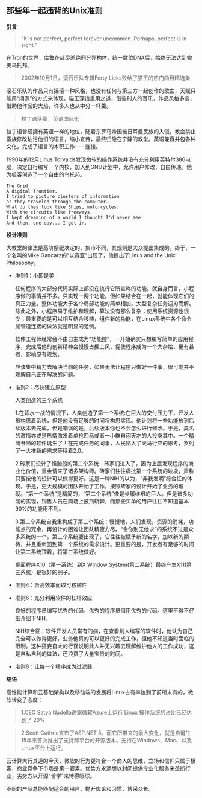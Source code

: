## 那些年一起违背的Unix准则 ##

**引言**



>"It is not perfect, perfect forever uncommon. Perhaps, perfect is in sight." 

在Tron的世界，库鲁在赶尽杀绝同分异构体，统一数位DNA后，始终无法达到完美乌托邦。

> 2002年10月1日，滚石乐队专辑Forty Licks败给了猫王的热门曲目精选集

滚石乐队的作品只有摇滚一种风格，也没有任何与第三方一起创作的歌曲，天赋只能用“闭源”的方式来体现。猫王深谙重用之道，借鉴别人的音乐，作品风格多变，借助他作品的大热，许多人也从中分一杯羹。

> 拉丁语落寞，英语国际化

拉丁语曾经拥有英语一样的地位，随着东罗马帝国被日耳曼民族的入侵，教会禁止蛮族修改玷污他们的语言，缩小宣传，最终归隐在宁静的教堂。英语兼容并包各种文化，完成了语言的本职工作——连接。

1990年的12月Linus Torvalds发现微软的操作系统并没有充分利用英特尔386电脑，决定自行编写一个内核，加入到GNU计划中，允许用户修改，自由传递。他为极客创造了一个自由的乌托邦。

```
The Grid
A digital frontier.
I tried to picture clusters of information
as they traveled through the computer.
What do they look like Ships, motorcycles.
With the circuits like freeways.
I kept dreaming of a world I thought I'd never see.
And then, one day... I got in.
```

**设计准则**

大教堂的律法是高阶祭祀决定的，集市不同，其规则是大众提出集成的。终于，一个名叫的Mike Gancarz的“以赛亚”出现了，他提出了Linux and the Unix Philosophy。

- 准则1：小即是美

     任何程序的大部分代码实际上都没在执行它所宣称的功能。就自身而言，小程序做的事情并不多。只实现一两个功能。但如果结合在一起，就能体现它们的真正力量。整体功能大于各个局部功能的简单相加。大型复杂任务迎刃而解。除此之外，小程序易于维护和理解，算法没有那么复杂；使用系统资源也很少；最重要的是可以相互结合移植，组件新的功能，在Linux系统中各个命令加管道连接的做法就是明显的范例。

     软件工程师经常会不由自主成为“功能控”，一开始确实只想编写简单的应用程序，完成后他的创新精神会慢慢占据上风，促使程序成为一个大杂烩，更有甚者，影响原有规划。

     应该集中精力去解决当前的任务，如果无法让程序只做好一件事，很可能并不理解自己正在解决的问题。

- 准则2：尽快建立原型

     人类创造的三个系统

     1.在背水一战的情况下，人类创造了第一个系统:在巨大的交付压力下，开发人员构思着系统，但是他没有足够的时间将构思实现。他计划将一些功能放到后续版本去完成，但是嘲讽的是，后续版本你也不会怎么进行修改。于是，莫名的激情亦或是热情激发着单枪匹马或者一小群自诩天才的人投身其中。一个精简丑陋的软件诞生了！在完成任务的同事，人民陷入了天马行空的思考，罗列了一大推新的需求等待着2.0。
     
     2.砖家们设计了怪胎般的第二个系统：砖家们进入了，因为上层发现程序的商业化价值，重金请来了诸多架构师。砖家们往往痛批第一个系统的垃圾，声称只要按他的设计可以做得更好。这是一种NIH的以为，“非我发明”综合征的体现。于是，更大规模的团队开始了工作，按照砖家的设计开始了业务的堆砌。“第一个系统”是精简的，“第二个系统”像是步履维艰的巨人。但是诸多功能的实现，销售人员在商场上披荆斩棘，而那些买单的用户往往不知道基本90%的功能用不到。
	
     3.第二个系统自我重构成了第三个系统：慢慢地，人们发现，资源的消耗，功能点的冗余，再设计的困难让团队精疲力尽。“令你别无他求”的系统不过是众多系统的一个。第三个系统要出现了，它往往被赋予新的名字，加以新的期待，并且重新回到第一个系统的需求设计。更重要的是，开发者有足够的时间让第二系统顶着，将第三系统做好。
     
     桌面程序X10（第一系统）到X Window System(第二系统）最终产生X11(第三系统）是很好的例子。

- 准则4：舍高效率而取可移植性

- 准则6：充分利用软件的杠杆效应

     良好的程序员编写优秀的代码，优秀的程序员借用优秀的代码。这里不得不仔细介绍下NIH。

     NIH综合征：软件开发人员常有的病，在查看别人编写的软件时，他认为自己完全可以做得更好，业务他真的可以更好的完成工作，但他不知道当时面临的限制。这种狂妄自大的行径说明此人并无兴趣去理解维护他人的工作成功，这是自私自利的做法，还浪费了大量宝贵的时间。




- 准则8：让每一个程序成为过滤器























**结语**

高性能计算和云基础架构以及移动端的发展将Linux占有率达到了前所未有的，微软转变了态度：

> 1.CEO Satya Nadella透露微软Azure上运行 Linux 操作系统的占比已经达到了 20%

> 2.Scott Guthrie宣布了ASP.NET 5。而它所带来的最大变化，就是自诞生15年来首次推出了支持跨平台的开源版本。支持在Windows、Mac、以及Linux平台上运行。

云计算大行其道的今天，微软的行为更符合一个商人的思维，立场和信仰只属于极客，商业竞争下市场是第一要素。优势方永远想以封闭提供专业化服务来垄断行业，劣势方以开源“哲学”来博得眼球。

不同的产品总能匹配适合的用户，抛开舆论和习惯，博采众长。

